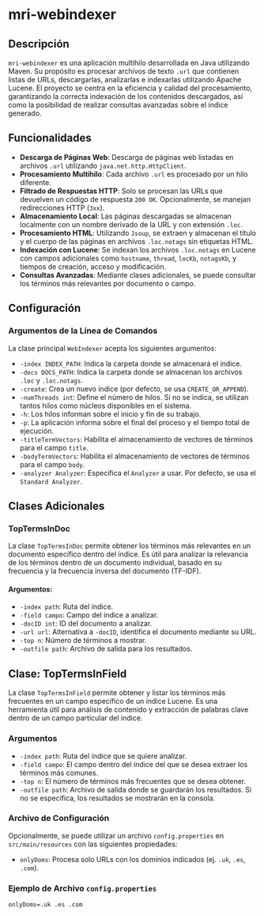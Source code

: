 # mri-webindexer

## Descripción

`mri-webindexer` es una aplicación multihilo desarrollada en Java utilizando Maven. Su propósito es procesar archivos de texto `.url` que contienen listas de URLs, descargarlas, analizarlas e indexarlas utilizando Apache Lucene. El proyecto se centra en la eficiencia y calidad del procesamiento, garantizando la correcta indexación de los contenidos descargados, así como la posibilidad de realizar consultas avanzadas sobre el índice generado.

## Funcionalidades

- **Descarga de Páginas Web**: Descarga de páginas web listadas en archivos `.url` utilizando `java.net.http.HttpClient`.
- **Procesamiento Multihilo**: Cada archivo `.url` es procesado por un hilo diferente.
- **Filtrado de Respuestas HTTP**: Solo se procesan las URLs que devuelven un código de respuesta `200 OK`. Opcionalmente, se manejan redirecciones HTTP (`3xx`).
- **Almacenamiento Local**: Las páginas descargadas se almacenan localmente con un nombre derivado de la URL y con extensión `.loc`.
- **Procesamiento HTML**: Utilizando `Jsoup`, se extraen y almacenan el título y el cuerpo de las páginas en archivos `.loc.notags` sin etiquetas HTML.
- **Indexación con Lucene**: Se indexan los archivos `.loc.notags` en Lucene con campos adicionales como `hostname`, `thread`, `locKb`, `notagsKb`, y tiempos de creación, acceso y modificación.
- **Consultas Avanzadas**: Mediante clases adicionales, se puede consultar los términos más relevantes por documento o campo.

## Configuración

### Argumentos de la Línea de Comandos

La clase principal `WebIndexer` acepta los siguientes argumentos:

- `-index INDEX_PATH`: Indica la carpeta donde se almacenará el índice.
- `-docs DOCS_PATH`: Indica la carpeta donde se almacenan los archivos `.loc` y `.loc.notags`.
- `-create`: Crea un nuevo índice (por defecto, se usa `CREATE_OR_APPEND`).
- `-numThreads int`: Define el número de hilos. Si no se indica, se utilizan tantos hilos como núcleos disponibles en el sistema.
- `-h`: Los hilos informan sobre el inicio y fin de su trabajo.
- `-p`: La aplicación informa sobre el final del proceso y el tiempo total de ejecución.
- `-titleTermVectors`: Habilita el almacenamiento de vectores de términos para el campo `title`.
- `-bodyTermVectors`: Habilita el almacenamiento de vectores de términos para el campo `body`.
- `-analyzer Analyzer`: Especifica el `Analyzer` a usar. Por defecto, se usa el `Standard Analyzer`.

## Clases Adicionales

### TopTermsInDoc

La clase `TopTermsInDoc` permite obtener los términos más relevantes en un documento específico dentro del índice. Es útil para analizar la relevancia de los términos dentro de un documento individual, basado en su frecuencia y la frecuencia inversa del documento (TF-IDF).

#### Argumentos:

- `-index path`: Ruta del índice.
- `-field campo`: Campo del índice a analizar.
- `-docID int`: ID del documento a analizar.
- `-url url`: Alternativa a `-docID`, identifica el documento mediante su URL.
- `-top n`: Número de términos a mostrar.
- `-outfile path`: Archivo de salida para los resultados.

## Clase: TopTermsInField

La clase `TopTermsInField` permite obtener y listar los términos más frecuentes en un campo específico de un índice Lucene. Es una herramienta útil para análisis de contenido y extracción de palabras clave dentro de un campo particular del índice.

### Argumentos

- `-index path`: Ruta del índice que se quiere analizar.
- `-field campo`: El campo dentro del índice del que se desea extraer los términos más comunes.
- `-top n`: El número de términos más frecuentes que se desea obtener.
- `-outfile path`: Archivo de salida donde se guardarán los resultados. Si no se especifica, los resultados se mostrarán en la consola.


### Archivo de Configuración

Opcionalmente, se puede utilizar un archivo `config.properties` en `src/main/resources` con las siguientes propiedades:

- `onlyDoms`: Procesa solo URLs con los dominios indicados (ej. `.uk`, `.es`, `.com`).

### Ejemplo de Archivo `config.properties`

```properties
onlyDoms=.uk .es .com
